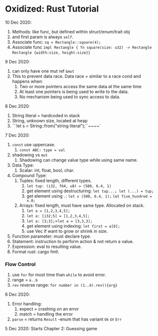 # Oxidized: Rust Tutorial

10 Dec 2020:
1. Methods: like func, but defined within struct/enum/trait obj
2. and first param is always ```self```.
3. Associate func: ```sq = Rectangle::square(4);```
4. Associate func 
   ```impl Rectangle { fn square(size: u32) -> Rectangle ```
   ```Rectangle {width:size, height:size}}```

9 Dec 2020:
1. can only have one mut ref ```&mut```
2. This to prevent data race. Data race = similar to a race cond and happens when:
   1. Two or more pointers access the same data at the same time
   2. At least one pointers is being used to write to the data.
   3. No mechanism being used to sync access to data.

8 Dec 2020:

1. String literal = hardcoded in stack
2. String, unknown size, located at heap
3. ```let s = String::from("string literal");``~~~~`

7 Dec 2020:

1. ```const``` use uppercase.
   1. ``` const ABC: type = val ```
2. shadowing vs ```mut```
   1. Shadowing can change value type while using same name.
3. Data Type:
   1. Scalar: int, float, bool, char.
4. Compound Type:
   1. Tuples: fixed length, different types.
      1. ```let tup: (i32, f64, u8) = (500, 6.4, 1)```
      2. get element using destructuring:
         ```let tup...; let (...) = tup;```
      3. get element using ```.```:
         ```let x (500, 6.4, 1);```
         ```let five_hundred = x.0;```
   1. Arrays: fixed length, must have same type. Allocated on stack.
      1. ```let a = [1,2,3,4,5];```
      2. ```let a: [i32;5] = [1,2,3,4,5];```
      3. ```let a: [3;3];```=```let a = [3,3,3];```
      4. get element using indexing:
         ```let first = a[0];```
      5. use Vec if want to grow or shrink in size.
5. Function parameter: must declare type.
6. Statement: instruction to perform action & not return a value.
7. Expression: eval to resulting value.
8. Format rust: cargo fmt\

### Flow Control

1. use ```for``` for most time than ```while``` to avoid error.
2. range = ```a..b```
3. ```rev``` reverse range: ```for number in (1..4).rev(){arg}```

6 Dec 2020:

1. Error handling:
   1. expect = crashing on an error
   2. match = handling the error
2. ```parse``` = returns ```Result``` -enum that has variant ```Ok``` or ```Err```

5 Dec 2020: Starts Chapter 2: Guessing game
